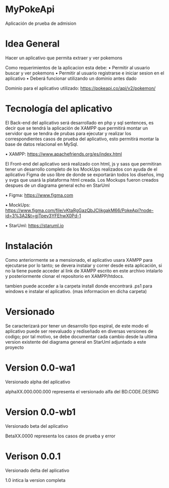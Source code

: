 # MyPokeApi
Aplicación de prueba de admision

# Idea General
Hacer un aplicativo que permita extraer y ver pokemons

Como requerimientos de la aplicacion esta debe:
• Permitir al usuario buscar y ver pokemons
• Permitir al usuario registrarse e iniciar sesion en el aplicativo
• Deberá funcionar utilizando un dominio antes dado

Dominio para el aplicativo utilizado: https://pokeapi.co/api/v2/pokemon/

# Tecnología del aplicativo
El Back-end del aplicativo será desarrollado en php y sql sentences, es decir que se tendrá la aplicación de XAMPP que permitirá montar un servidor que se tendra de prubas para ejecutar y realizar los correspondientes casos de prueba del aplicativo, esto permitirá montar la base de datos relacional en MySql.

• XAMPP: https://www.apachefriends.org/es/index.html

El Front-end del aplicativo será realizado con html, js y sass que permitiran tener un desarrollo completo de los MockUps realizados con ayuda de el aplicativo Figma de uso libre de donde se exportarán todos los diseños, img y svgs que usará la plataforma html creada. Los Mockups fueron creados despues de un diagrama general echo en StarUml

• Figma: https://www.figma.com

• MockUps: https://www.figma.com/file/vKtaRgGazQbJClikgakM66/PokeApi?node-id=3%3A2&t=gjTpev3YFEhwX0Pd-1

• StarUml: https://staruml.io

# Instalación
Como anteriormente se a mensionado, el aplicativo usara XAMPP para ejecutarse por lo tanto; se devera instalar y correr desde esta aplicación, si no la tiene puede acceder al link de XAMPP escrito en este archivo intalarlo y posteriormente clonar el repositorio en XAMPP/htdocs.

tambien puede acceder a la carpeta install donde encontrará .ps1 para windows e instalar el aplicativo. (mas informacion en dicha carpeta)

# Versionado
Se caracterizará por tener un desarrollo tipo espiral, de este modo el aplicativo puede ser reevaluado y rediseñado en diversas versiones de codigo; por tal motivo, se debe documentar cada cambio desde la ultima version existente del diagrama general en StarUml adjuntado a este proyecto

# Version 0.0-wa1
Versionado alpha del aplicativo

alphaXX.000.000.000
representa el versionado alfa del BD.CODE.DESING

# Version 0.0-wb1
Versionado beta del aplicativo

BetaXX.0000
representa los casos de prueba y error

# Verison 0.0.1
Versionado delta del aplicativo

1.0
intica la version completa
